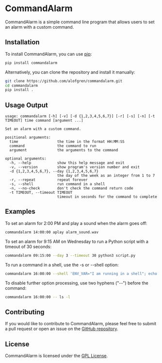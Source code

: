 # CommandAlarm

CommandAlarm is a simple command line program that allows users to set an alarm with a custom command. 

## Installation

To install CommandAlarm, you can use [pip](https://pip.pypa.io/en/stable/):

```bash
pip install commandalarm
```

Alternatively, you can clone the repository and install it manually:

```bash
git clone https://github.com/alofgren/commandalarm.git
cd commandalarm
pip install .
```

## Usage Output

```
usage: commandalarm [-h] [-v] [-d {1,2,3,4,5,6,7}] [-r] [-s] [-n] [-t TIMEOUT] time command [argument ...]

Set an alarm with a custom command.

positional arguments:
  time                  the time in the format HH:MM:SS
  command               the command to run
  argument              the arguments to the command

optional arguments:
  -h, --help            show this help message and exit
  -v, --version         show program's version number and exit
  -d {1,2,3,4,5,6,7}, --day {1,2,3,4,5,6,7}
                        the day of the week as an integer from 1 to 7
  -r, --repeat          repeat forever
  -s, --shell           run command in a shell
  -n, --no-check        don't check the command return code
  -t TIMEOUT, --timeout TIMEOUT
                        timeout in seconds for the command to complete
```

## Examples

To set an alarm for 2:00 PM and play a sound when the alarm goes off:
```bash
commandalarm 14:00:00 aplay alarm_sound.wav
```

To set an alarm for 9:15 AM on Wednesday to run a Python script with a timeout of 30 seconds: 
```bash
commandalarm 09:15:00 --day 3 --timeout 30 python3 script.py
```

To run a command in a shell, use the -s or --shell option:
```bash
commandalarm 16:00:00 --shell 'ENV_VAR="I am running in a shell"; echo $ENV_VAR'
```

To disable further option processing, use two hyphens ("--") before the command:
```bash
commandalarm 16:00:00 -- ls -l
```

## Contributing

If you would like to contribute to CommandAlarm, please feel free to submit a pull request or open an issue on the [GitHub repository](https://github.com/alofgren/commandalarm).

## License

CommandAlarm is licensed under the [GPL License](https://github.com/alofgren/commandalarm/blob/main/LICENSE).
